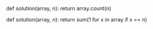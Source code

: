 
def solution(array, n):
    return array.count(n)


def solution(array, n):
    return sum(1 for x in array if x == n)
